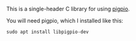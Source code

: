 This is a single-header C library for using [pigpio](https://abyz.me.uk/rpi/pigpio/).


You will need pigpio, which I installed like this:

```
sudo apt install libpigpio-dev
```